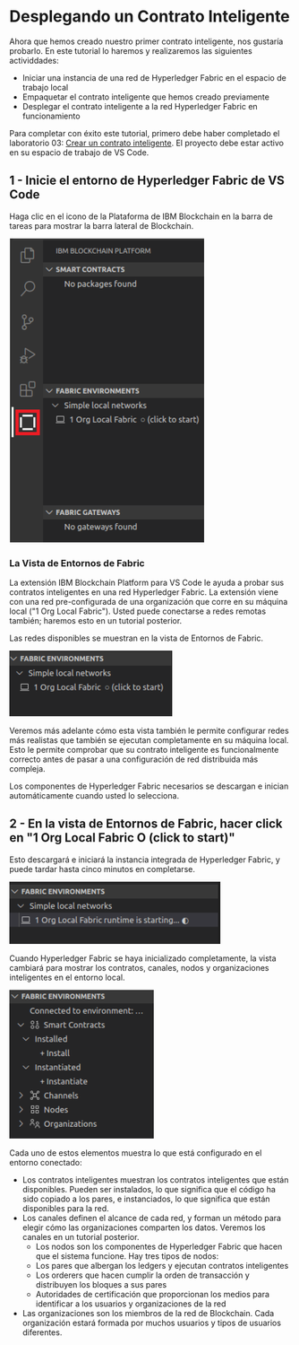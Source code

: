 # Desplegando un Contrato Inteligente

Ahora que hemos creado nuestro primer contrato inteligente, nos gustaría probarlo. En este tutorial lo haremos y realizaremos las siguientes actividdades:
- Iniciar una instancia de una red de Hyperledger Fabric en el espacio de trabajo local
- Empaquetar el contrato inteligente que hemos creado previamente
- Desplegar el contrato inteligente a la red Hyperledger Fabric en funcionamiento

Para completar con éxito este tutorial, primero debe haber completado el laboratorio 03: [Crear un contrato inteligente](./laboratorio_03.md). El proyecto debe estar activo en su espacio de trabajo de VS Code.

## 1 -  Inicie el entorno de Hyperledger Fabric de VS Code

Haga clic en el icono de la Plataforma de IBM Blockchain en la barra de tareas para mostrar la barra lateral de Blockchain.

![l04-01](../imagenes/l04-01.png)

### La Vista de Entornos de Fabric

La extensión IBM Blockchain Platform para VS Code le ayuda a probar sus contratos inteligentes en una red Hyperledger Fabric. La extensión viene con una red pre-configurada de una organización que corre en su máquina local ("1 Org Local Fabric"). Usted puede conectarse a redes remotas también; haremos esto en un tutorial posterior.

Las redes disponibles se muestran en la vista de Entornos de Fabric.

![l04-02](../imagenes/l04-02.png)

Veremos más adelante cómo esta vista también le permite configurar redes más realistas que también se ejecutan completamente en su máquina local. Esto le permite comprobar que su contrato inteligente es funcionalmente correcto antes de pasar a una configuración de red distribuida más compleja.

Los componentes de Hyperledger Fabric necesarios se descargan e inician automáticamente cuando usted lo selecciona.

## 2 - En la vista de Entornos de Fabric, hacer click en "1 Org Local Fabric O (click to start)"

Esto descargará e iniciará la instancia integrada de Hyperledger Fabric, y puede tardar hasta cinco minutos en completarse.

![l04-03](../imagenes/l04-03.png)

Cuando Hyperledger Fabric se haya inicializado completamente, la vista cambiará para mostrar los contratos, canales, nodos y organizaciones inteligentes en el entorno local.

![l04-04](../imagenes/l04-04.png)

Cada uno de estos elementos muestra lo que está configurado en el entorno conectado:
- Los contratos inteligentes muestran los contratos inteligentes que están disponibles. Pueden ser instalados, lo que significa que el código ha sido copiado a los pares, e instanciados, lo que significa que están disponibles para la red.
- Los canales definen el alcance de cada red, y forman un método para elegir cómo las organizaciones comparten los datos. Veremos los canales en un tutorial posterior.
    - Los nodos son los componentes de Hyperledger Fabric que hacen que el sistema funcione. Hay tres tipos de nodos:
    - Los pares que albergan los ledgers y ejecutan contratos inteligentes
    - Los orderers que hacen cumplir la orden de transacción y distribuyen los bloques a sus pares
    - Autoridades de certificación que proporcionan los medios para identificar a los usuarios y organizaciones de la red
- Las organizaciones son los miembros de la red de Blockchain. Cada organización estará formada por muchos usuarios y tipos de usuarios diferentes.
